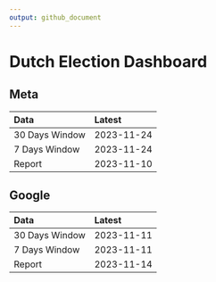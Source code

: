 ```yaml
---
output: github_document
---
```


# Dutch Election Dashboard



## Meta


|Data           |Latest     |
|:--------------|:----------|
|30 Days Window |2023-11-24 |
|7 Days Window  |2023-11-24 |
|Report         |2023-11-10 |

## Google


|Data           |Latest     |
|:--------------|:----------|
|30 Days Window |2023-11-11 |
|7 Days Window  |2023-11-11 |
|Report         |2023-11-14 |
